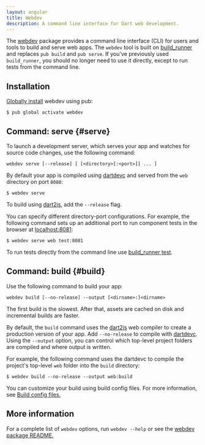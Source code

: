 ```yaml
---
layout: angular
title: Webdev
description: A command line interface for Dart web development.
---
```


The [webdev][] package provides a command line interface (CLI) for users and
tools to build and serve web apps.
The `webdev` tool is built on [build_runner][] and replaces `pub build` and `pub
serve`. If you've previously used `build_runner`, you should no longer need to
use it directly, except to run tests from the command line.

## Installation

[Globally install][] webdev using pub:

```terminal
$ pub global activate webdev
```

[Globally install]: {{site.dartlang}}/tools/pub/cmd/pub-global

## Command: serve {#serve}

To launch a development server, which serves your app and watches for source
code changes, use the following command:

```
webdev serve [--release] [ [<directory>[:<port>]] ... ]
```

By default your app is compiled using [dartdevc][] and served from the `web`
directory on port `8080`:

```terminal
$ webdev serve
```

To build using [dart2js][], add the `--release` flag.

You can specify different directory-port configurations. For example, the
following command sets up an additional port to run component tests in the
browser at [localhost:8081](http://localhost:8081):

```terminal
$ webdev serve web test:8081
```

To run tests directly from the command line use [build_runner test][].

## Command: build {#build}

Use the following command to build your app:

```
webdev build [--no-release] --output [<dirname>:]<dirname>
```

The first build is the slowest. After that, assets are cached on disk and
incremental builds are faster.

By default, the `build` command uses the [dart2js][] web compiler to create a
production version of your app. Add `--no-release` to compile with [dartdevc][].
Using the `--output` option, you can control which top-level project folders are
compiled and where output is written.

For example, the following command uses the dartdevc to compile the project's
top-level `web` folder into the `build` directory:

```terminal
$ webdev build --no-release --output web:build
```

You can customize your build using build config files. For more information, see
[Build config files.](/tools/build_runner#config)

## More information

For a complete list of `webdev` options, run `webdev --help` or see the
[webdev package README.][webdev]

[build_runner]: /tools/build_runner
[build_runner test]: /tools/build_runner#test
[dart2js]: /tools/dart2js
[dartdevc]: /tools/dartdevc
[webdev]: https://pub.dartlang.org/packages/webdev
